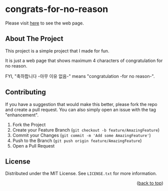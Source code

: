 # congrats-for-no-reason

Please visit [here](https://congrats.rwe.kr) to see the web page.

## About The Project

This project is a simple project that I made for fun.

It is just a web page that shows maximum 4 characters of congratulation for no reason.

FYI, "축하합니다 -아무 이유 없음-" means "congratulation -for no reason-".


## Contributing

If you have a suggestion that would make this better, please fork the repo and create a pull request. You can also simply open an issue with the tag "enhancement".

1. Fork the Project
2. Create your Feature Branch (`git checkout -b feature/AmazingFeature`)
3. Commit your Changes (`git commit -m 'Add some AmazingFeature'`)
4. Push to the Branch (`git push origin feature/AmazingFeature`)
5. Open a Pull Request

## License

Distributed under the MIT License. See `LICENSE.txt` for more information.

<p align="right">(<a href="#readme-top">back to top</a>)</p>
